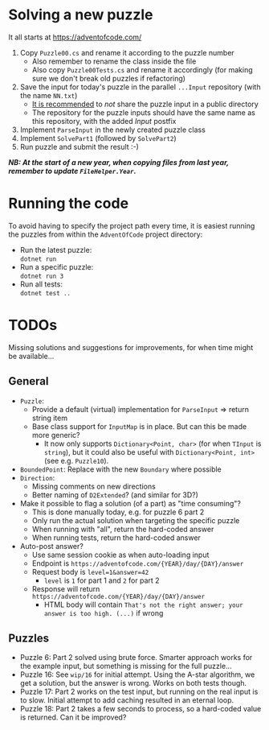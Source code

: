 # Solving a new puzzle

It all starts at https://adventofcode.com/

1. Copy `Puzzle00.cs` and rename it according to the puzzle number
   - Also remember to rename the class inside the file
   - Also copy `Puzzle00Tests.cs` and rename it accordingly (for making sure we don't break old puzzles if refactoring)
1. Save the input for today's puzzle in the parallel `...Input` repository (with the name `NN.txt`)
   - [It is recommended](https://www.reddit.com/r/adventofcode/wiki/faqs/copyright/inputs/) to _not_ share the puzzle input in a public directory
   - The repository for the puzzle inputs should have the same name as this repository, with the added _Input_ postfix
1. Implement `ParseInput` in the newly created puzzle class
1. Implement `SolvePart1` (followed by `SolvePart2`)
1. Run puzzle and submit the result :-)

**_NB: At the start of a new year, when copying files from last year, remember to update `FileHelper.Year`._**

# Running the code

To avoid having to specify the project path every time, it is easiest running the puzzles from within the `AdventOfCode` project directory:

- Run the latest puzzle:  
  `dotnet run`
- Run a specific puzzle:  
  `dotnet run 3`
- Run all tests:  
  `dotnet test ..`

# TODOs

Missing solutions and suggestions for improvements, for when time might be available...

## General

- `Puzzle`:
  - Provide a default (virtual) implementation for `ParseInput` => return string item
  - Base class support for `InputMap` is in place. But can this be made more generic?
    - It now only supports `Dictionary<Point, char>` (for when `TInput` is `string`),
      but it could also be useful with `Dictionary<Point, int>` (see e.g. `Puzzle10`).
- `BoundedPoint`: Replace with the new `Boundary` where possible
- `Direction`:
  - Missing comments on new directions
  - Better naming of `D2Extended`? (and similar for 3D?)
- Make it possible to flag a solution (of a part) as "time consuming"?
  - This is done manually today, e.g. for puzzle 6 part 2
  - Only run the actual solution when targeting the specific puzzle
  - When running with "all", return the hard-coded answer
  - When running tests, return the hard-coded answer
- Auto-post answer?
  - Use same session cookie as when auto-loading input
  - Endpoint is `https://adventofcode.com/{YEAR}/day/{DAY}/answer`
  - Request body is `level=1&answer=42`
    - `level` is `1` for part 1 and `2` for part 2
  - Response will return `https://adventofcode.com/{YEAR}/day/{DAY}/answer`
    - HTML body will contain `That's not the right answer; your answer is too high. (...)` if wrong

## Puzzles

- Puzzle 6: Part 2 solved using brute force. Smarter approach works for the example input, but something is missing for the full puzzle...
- Puzzle 16: See `wip/16` for initial attempt. Using the A-star algorithm, we get a solution, but the answer is wrong. Works on both tests though.
- Puzzle 17: Part 2 works on the test input, but running on the real input is to slow. Initial attempt to add caching resulted in an eternal loop.
- Puzzle 18: Part 2 takes a few seconds to process, so a hard-coded value is returned. Can it be improved?
